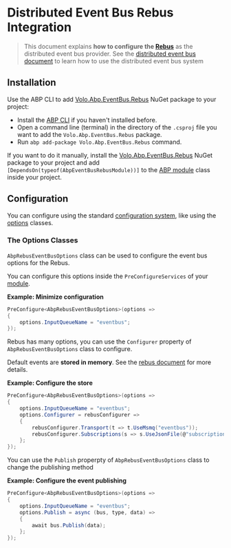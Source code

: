 # Distributed Event Bus Rebus Integration

> This document explains **how to configure the [Rebus](http://mookid.dk/category/rebus/)** as the distributed event bus provider. See the [distributed event bus document](../distributed) to learn how to use the distributed event bus system

## Installation

Use the ABP CLI to add [Volo.Abp.EventBus.Rebus](https://www.nuget.org/packages/Volo.Abp.EventBus.Rebus) NuGet package to your project:

* Install the [ABP CLI](../../../../cli) if you haven't installed before.
* Open a command line (terminal) in the directory of the `.csproj` file you want to add the `Volo.Abp.EventBus.Rebus` package.
* Run `abp add-package Volo.Abp.EventBus.Rebus` command.

If you want to do it manually, install the [Volo.Abp.EventBus.Rebus](https://www.nuget.org/packages/Volo.Abp.EventBus.Rebus) NuGet package to your project and add `[DependsOn(typeof(AbpEventBusRebusModule))]` to the [ABP module](../../../architecture/modularity/basics.md) class inside your project.

## Configuration

You can configure using the standard [configuration system](../../../fundamentals/configuration.md), like using the [options](../../../fundamentals/options.md) classes.

### The Options Classes

`AbpRebusEventBusOptions` class can be used to configure the event bus options for the Rebus.

You can configure this options inside the `PreConfigureServices` of your [module](../../../architecture/modularity/basics.md).

**Example: Minimize configuration**

```csharp
PreConfigure<AbpRebusEventBusOptions>(options =>
{
    options.InputQueueName = "eventbus";
});
```

Rebus has many options, you can use the `Configurer` property of `AbpRebusEventBusOptions` class to configure.

Default events are **stored in memory**. See the [rebus document](https://github.com/rebus-org/Rebus/wiki/Transport) for more details.

**Example: Configure the store**

````csharp
PreConfigure<AbpRebusEventBusOptions>(options =>
{
    options.InputQueueName = "eventbus";
    options.Configurer = rebusConfigurer =>
    {
        rebusConfigurer.Transport(t => t.UseMsmq("eventbus"));
        rebusConfigurer.Subscriptions(s => s.UseJsonFile(@"subscriptions.json"));
    };
});
````

You can use the `Publish` properpty of `AbpRebusEventBusOptions` class to change the publishing method

**Example: Configure the event publishing**

````csharp
PreConfigure<AbpRebusEventBusOptions>(options =>
{
    options.InputQueueName = "eventbus";
    options.Publish = async (bus, type, data) =>
    {
        await bus.Publish(data);
    };
});
````
